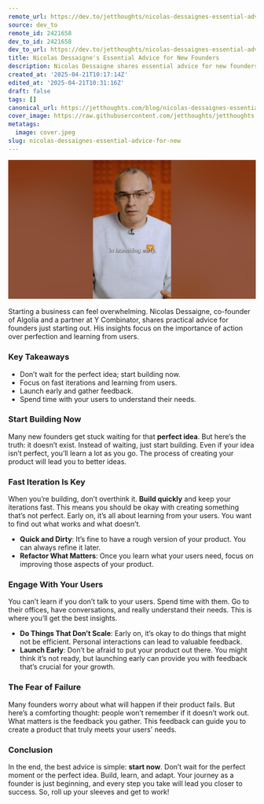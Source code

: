 ```yaml
---
remote_url: https://dev.to/jetthoughts/nicolas-dessaignes-essential-advice-for-new-founders-44k8
source: dev_to
remote_id: 2421658
dev_to_id: 2421658
dev_to_url: https://dev.to/jetthoughts/nicolas-dessaignes-essential-advice-for-new-founders-44k8
title: Nicolas Dessaigne's Essential Advice for New Founders
description: Nicolas Dessaigne shares essential advice for new founders, emphasizing the importance of starting now, fast iterations, and engaging with users to build successful products.
created_at: '2025-04-21T10:17:14Z'
edited_at: '2025-04-21T10:31:16Z'
draft: false
tags: []
canonical_url: https://jetthoughts.com/blog/nicolas-dessaignes-essential-advice-for-new/
cover_image: https://raw.githubusercontent.com/jetthoughts/jetthoughts.github.io/master/content/blog/nicolas-dessaignes-essential-advice-for-new/cover.jpeg
metatags:
  image: cover.jpeg
slug: nicolas-dessaignes-essential-advice-for-new
---
```

[![Nicolas Dessaigne's Essential Advice for New Founders](file_0.jpg)](https://www.youtube.com/watch?v=JkSOIoVHKkI)

Starting a business can feel overwhelming. Nicolas Dessaigne, co-founder of Algolia and a partner at Y Combinator, shares practical advice for founders just starting out. His insights focus on the importance of action over perfection and learning from users.

### Key Takeaways

*   Don’t wait for the perfect idea; start building now.
*   Focus on fast iterations and learning from users.
*   Launch early and gather feedback.
*   Spend time with your users to understand their needs.

### Start Building Now

Many new founders get stuck waiting for that **perfect idea**. But here’s the truth: it doesn’t exist. Instead of waiting, just start building. Even if your idea isn’t perfect, you’ll learn a lot as you go. The process of creating your product will lead you to better ideas.

### Fast Iteration Is Key

When you’re building, don’t overthink it. **Build quickly** and keep your iterations fast. This means you should be okay with creating something that’s not perfect. Early on, it’s all about learning from your users. You want to find out what works and what doesn’t.

*   **Quick and Dirty**: It’s fine to have a rough version of your product. You can always refine it later.
*   **Refactor What Matters**: Once you learn what your users need, focus on improving those aspects of your product.

### Engage With Your Users

You can’t learn if you don’t talk to your users. Spend time with them. Go to their offices, have conversations, and really understand their needs. This is where you’ll get the best insights.

*   **Do Things That Don’t Scale**: Early on, it’s okay to do things that might not be efficient. Personal interactions can lead to valuable feedback.
*   **Launch Early**: Don’t be afraid to put your product out there. You might think it’s not ready, but launching early can provide you with feedback that’s crucial for your growth.

### The Fear of Failure

Many founders worry about what will happen if their product fails. But here’s a comforting thought: people won’t remember if it doesn’t work out. What matters is the feedback you gather. This feedback can guide you to create a product that truly meets your users' needs.

### Conclusion

In the end, the best advice is simple: **start now**. Don’t wait for the perfect moment or the perfect idea. Build, learn, and adapt. Your journey as a founder is just beginning, and every step you take will lead you closer to success. So, roll up your sleeves and get to work!